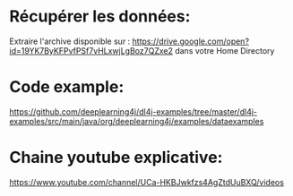 # Récupérer les données:
Extraire l'archive disponible sur :
https://drive.google.com/open?id=19YK7ByKFPvfPSf7vHLxwjLgBoz7QZxe2
dans votre Home Directory

# Code example:
https://github.com/deeplearning4j/dl4j-examples/tree/master/dl4j-examples/src/main/java/org/deeplearning4j/examples/dataexamples

# Chaine youtube explicative:
https://www.youtube.com/channel/UCa-HKBJwkfzs4AgZtdUuBXQ/videos